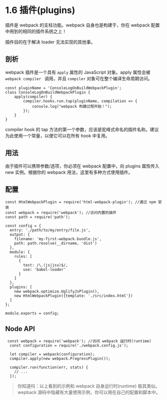# 1.6 插件(plugins)

插件是 webpack 的支柱功能。webpack 自身也是构建于，你在 webpack 配置中用到的相同的插件系统之上！

插件目的在于解决 loader 无法实现的其他事。

## 剖析

webpack 插件是一个具有 `apply` 属性的 JavaScript 对象。apply 属性会被 `webpack compiler ` 调用，并且 `compiler` 对象可在整个编译生命周期访问。

```JS
const pluginName = 'ConsoleLogOnBuildWebpackPlugin';    
class ConsoleLogOnBuildWebpackPlugin {
    apply(compiler) {
        compiler.hooks.run.tap(pluginName, compilation => {
            console.log("webpack 构建过程开始！");
        });
    }
}
```

compiler hook 的 tap 方法的第一个参数，应该是驼峰式命名的插件名称。建议为此使用一个常量，以便它可以在所有 hook 中复用。

## 用法

由于插件可以携带参数/选项，你必须在 webpack 配置中，向 plugins 属性传入 new 实例。根据你的 webpack 用法，这里有多种方式使用插件。

## 配置

```JS
const HtmlWebpackPlugin = require('html-webpack-plugin'); //通过 npm 安装
const webpack = require('webpack'); //访问内置的插件
const path = require('path');

const config = {
  entry: './path/to/my/entry/file.js',
  output: {
    filename: 'my-first-webpack.bundle.js',
    path: path.resolve(__dirname, 'dist')
  },
  module: {
    rules: [
      {
        test: /\.(js|jsx)$/,
        use: 'babel-loader'
      }
    ]
  },
  plugins: [
    new webpack.optimize.UglifyJsPlugin(),
    new HtmlWebpackPlugin({template: './src/index.html'})
  ]
};

module.exports = config;
```

## Node API

```JS
 const webpack = require('webpack'); //访问 webpack 运行时(runtime)
  const configuration = require('./webpack.config.js');

  let compiler = webpack(configuration);
  compiler.apply(new webpack.ProgressPlugin());

  compiler.run(function(err, stats) {
    // ...
  });
```

> 你知道吗：以上看到的示例和 webpack 自身运行时(runtime) 极其类似。wepback 源码中隐藏有大量使用示例，你可以用在自己的配置和脚本中。
